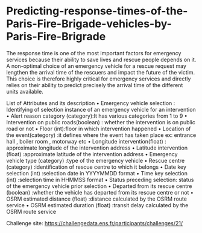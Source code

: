 # Predicting-response-times-of-the-Paris-Fire-Brigade-vehicles-by-Paris-Fire-Brigrade

The response time is one of the most important factors for emergency services because their ability to save lives and rescue people depends on it.
A non-optimal choice of an emergency vehicle for a rescue request may lengthen the arrival time of the rescuers and impact the future of the victim. This choice is therefore highly critical for emergency services and directly relies on their ability to predict precisely the arrival time of the different units available.

List of Attributes and its description
•	Emergency vehicle selection : Identifying of selection instance of an emergency vehicle for an intervention                                                                                                                           
•	Alert reason category (category):It has various categories from 1 to 9
•	Intervention on public roads(boolean) : whether the intervention is on public road or not 
•	 Floor (int):floor in which intervention happened 
•	 Location of the event(category) :it defines where the event has taken place ex: entrance    hall , boiler room , motorway etc
•	Longitude intervention(float) : approximate longitude of the intervention address
•	Latitude intervention (float) :approximate latitude of the intervention address
•	Emergency vehicle type (category) :type of the emergency vehicle
•	Rescue centre (category) :identification of rescue centre to which it belongs 
•	Date key selection (int) :selection date in YYYYMMDD format
•	Time key selection (int) :selection time in HHMMSS format
•	Status preceding selection: status of the emergency vehicle prior selection 
•	 Departed from its rescue centre (boolean) :whether the vehicle has departed from its rescue centre or not 
•	OSRM estimated distance (float) :distance calculated by the OSRM route service
•	OSRM estimated duration (float) :transit delay calculated by the OSRM route service

Challenge site: https://challengedata.ens.fr/participants/challenges/21/
